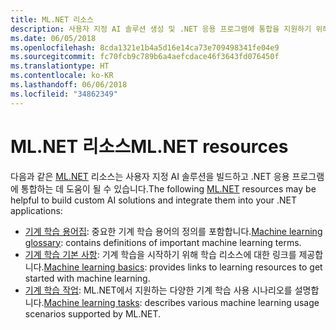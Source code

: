 ```yaml
---
title: ML.NET 리소스
description: 사용자 지정 AI 솔루션 생성 및 .NET 응용 프로그램에 통합을 지원하기 위해 이러한 ML.NET 리소스를 살펴봅니다.
ms.date: 06/05/2018
ms.openlocfilehash: 8cda1321e1b4a5d16e14ca73e709498341fe04e9
ms.sourcegitcommit: fc70fcb9c789b6a4aefcdace46f3643fd076450f
ms.translationtype: HT
ms.contentlocale: ko-KR
ms.lasthandoff: 06/06/2018
ms.locfileid: "34862349"
---
```

# <a name="mlnet-resources"></a><span data-ttu-id="03cfe-103">ML.NET 리소스</span><span class="sxs-lookup"><span data-stu-id="03cfe-103">ML.NET resources</span></span>

<span data-ttu-id="03cfe-104">다음과 같은 [ML.NET](../index.md) 리소스는 사용자 지정 AI 솔루션을 빌드하고 .NET 응용 프로그램에 통합하는 데 도움이 될 수 있습니다.</span><span class="sxs-lookup"><span data-stu-id="03cfe-104">The following  [ML.NET](../index.md) resources may be helpful to build custom AI solutions and integrate them into your .NET applications:</span></span>

- <span data-ttu-id="03cfe-105">[기계 학습 용어집](glossary.md): 중요한 기계 학습 용어의 정의를 포함합니다.</span><span class="sxs-lookup"><span data-stu-id="03cfe-105">[Machine learning glossary](glossary.md): contains definitions of important machine learning terms.</span></span>
- <span data-ttu-id="03cfe-106">[기계 학습 기본 사항](basics.md): 기계 학습을 시작하기 위해 학습 리소스에 대한 링크를 제공합니다.</span><span class="sxs-lookup"><span data-stu-id="03cfe-106">[Machine learning basics](basics.md): provides links to learning resources to get started with machine learning.</span></span>
- <span data-ttu-id="03cfe-107">[기계 학습 작업](tasks.md): ML.NET에서 지원하는 다양한 기계 학습 사용 시나리오를 설명합니다.</span><span class="sxs-lookup"><span data-stu-id="03cfe-107">[Machine learning tasks](tasks.md): describes various machine learning usage scenarios supported by ML.NET.</span></span>
